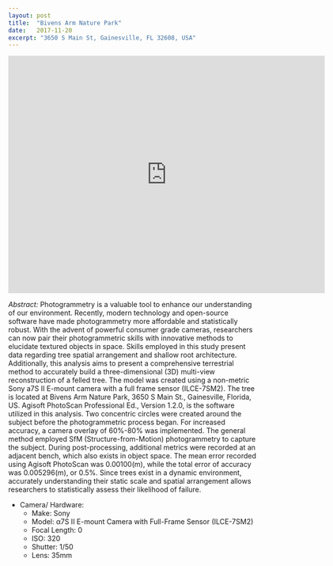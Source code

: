 ```yaml
---
layout: post
title:  "Bivens Arm Nature Park"
date:   2017-11-20
excerpt: "3650 S Main St, Gainesville, FL 32608, USA"
---
```


<iframe width="640" height="480" src="https://poly.google.com/view/cf-uZLw3h6F/embed" frameborder="0" allowvr allowfullscreen mozallowfullscreen="true" webkitallowfullscreen="true" onmousewheel=""></iframe>


_Abstract:_ Photogrammetry is a valuable tool to enhance our understanding of our environment. Recently, modern technology and open-source software have made photogrammetry more affordable and statistically robust. With the advent of powerful consumer grade cameras, researchers can now pair their photogrammetric skills with innovative methods to elucidate textured objects in space. Skills employed in this study present data regarding tree spatial arrangement and shallow root architecture. Additionally, this analysis aims to present a comprehensive terrestrial method to accurately build a three-dimensional (3D) multi-view reconstruction of a felled tree. The model was created using a non-metric Sony a7S II E-mount camera with a full frame sensor (ILCE-7SM2). The tree is located at Bivens Arm Nature Park, 3650 S Main St., Gainesville, Florida, US. Agisoft PhotoScan Professional Ed., Version 1.2.0, is the software utilized in this analysis. Two concentric circles were created around the subject before the photogrammetric process began. For increased accuracy, a camera overlay of 60%-80% was implemented. The general method employed SfM (Structure-from-Motion) photogrammetry to capture the subject. During post-processing, additional metrics were recorded at an adjacent bench, which also exists in object space. The mean error recorded using Agisoft PhotoScan was 0.00100(m), while the total error of accuracy was 0.005296(m), or 0.5%. Since trees exist in a dynamic environment, accurately understanding their static scale and spatial arrangement allows researchers to statistically assess their likelihood of failure.

* Camera/ Hardware:
	* Make: Sony
	* Model: α7S II E-mount Camera with Full-Frame Sensor (ILCE-7SM2)
	* Focal Length: 0
	* ISO: 320
	* Shutter: 1/50
	* Lens: 35mm 

